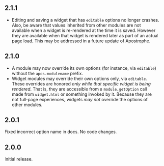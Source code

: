 ## 2.1.1

* Editing and saving a widget that has `editable` options no longer crashes. Also, be aware that values inherited from other modules are not available when a widget is re-rendered at the time it is saved. However they are available when that widget is rendered later as part of an actual page load. This may be addressed in a future update of Apostrophe.

## 2.1.0

* A module may now override its own options (for instance, via `editable`) without the `apos.modulename` prefix.
* Widget modules may override their own options only, via `editable`. These overrides are honored *only while that specific widget is being rendered*. That is, they are accessible from a `module.getOption` call made from `widget.html` or something invoked by it. Because they are not full-page experiences, widgets *may not* override the options of other modules.

## 2.0.1

Fixed incorrect option name in docs. No code changes.

## 2.0.0

Initial release.
